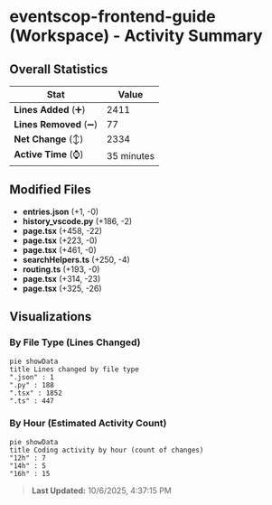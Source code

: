 # eventscop-frontend-guide (Workspace) - Activity Summary 

## Overall Statistics

| Stat                   | Value                                                             |
| ---------------------- | ----------------------------------------------------------------- |
| **Lines Added** (➕)   | 2411                                          |
| **Lines Removed** (➖) | 77                                        |
| **Net Change** (↕)    | 2334                |
| **Active Time** (⌚)   | 35 minutes |


## Modified Files
- **entries.json** (+1, -0)
- **history_vscode.py** (+186, -2)
- **page.tsx** (+458, -22)
- **page.tsx** (+223, -0)
- **page.tsx** (+461, -0)
- **searchHelpers.ts** (+250, -4)
- **routing.ts** (+193, -0)
- **page.tsx** (+314, -23)
- **page.tsx** (+325, -26)

## Visualizations

### By File Type (Lines Changed)

```mermaid
pie showData
title Lines changed by file type
".json" : 1
".py" : 188
".tsx" : 1852
".ts" : 447
```

### By Hour (Estimated Activity Count)

```mermaid
pie showData
title Coding activity by hour (count of changes)
"12h" : 7
"14h" : 5
"16h" : 15
```


> **Last Updated:** 10/6/2025, 4:37:15 PM